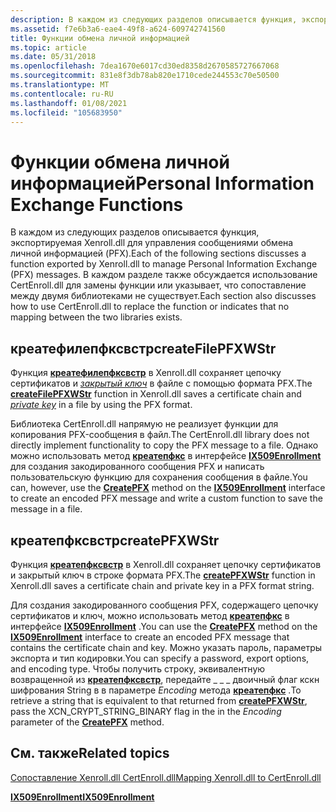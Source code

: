 ```yaml
---
description: В каждом из следующих разделов описывается функция, экспортируемая Xenroll.dll для управления сообщениями обмена личной информацией (PFX).
ms.assetid: f7e6b3a6-eae4-49f8-a624-609742741560
title: Функции обмена личной информацией
ms.topic: article
ms.date: 05/31/2018
ms.openlocfilehash: 7dea1670e6017cd30ed8358d2670585727667068
ms.sourcegitcommit: 831e8f3db78ab820e1710cede244553c70e50500
ms.translationtype: MT
ms.contentlocale: ru-RU
ms.lasthandoff: 01/08/2021
ms.locfileid: "105683950"
---
```

# <a name="personal-information-exchange-functions"></a><span data-ttu-id="849de-103">Функции обмена личной информацией</span><span class="sxs-lookup"><span data-stu-id="849de-103">Personal Information Exchange Functions</span></span>

<span data-ttu-id="849de-104">В каждом из следующих разделов описывается функция, экспортируемая Xenroll.dll для управления сообщениями обмена личной информацией (PFX).</span><span class="sxs-lookup"><span data-stu-id="849de-104">Each of the following sections discusses a function exported by Xenroll.dll to manage Personal Information Exchange (PFX) messages.</span></span> <span data-ttu-id="849de-105">В каждом разделе также обсуждается использование CertEnroll.dll для замены функции или указывает, что сопоставление между двумя библиотеками не существует.</span><span class="sxs-lookup"><span data-stu-id="849de-105">Each section also discusses how to use CertEnroll.dll to replace the function or indicates that no mapping between the two libraries exists.</span></span>

## <a name="createfilepfxwstr"></a><span data-ttu-id="849de-106">креатефилепфксвстр</span><span class="sxs-lookup"><span data-stu-id="849de-106">createFilePFXWStr</span></span>

<span data-ttu-id="849de-107">Функция [**креатефилепфксвстр**](/windows/desktop/api/xenroll/nf-xenroll-ienroll4-createfilepfxwstr) в Xenroll.dll сохраняет цепочку сертификатов и [*закрытый ключ*](/windows/desktop/SecGloss/p-gly) в файле с помощью формата PFX.</span><span class="sxs-lookup"><span data-stu-id="849de-107">The [**createFilePFXWStr**](/windows/desktop/api/xenroll/nf-xenroll-ienroll4-createfilepfxwstr) function in Xenroll.dll saves a certificate chain and [*private key*](/windows/desktop/SecGloss/p-gly) in a file by using the PFX format.</span></span>

<span data-ttu-id="849de-108">Библиотека CertEnroll.dll напрямую не реализует функции для копирования PFX-сообщения в файл.</span><span class="sxs-lookup"><span data-stu-id="849de-108">The CertEnroll.dll library does not directly implement functionality to copy the PFX message to a file.</span></span> <span data-ttu-id="849de-109">Однако можно использовать метод [**креатепфкс**](/windows/desktop/api/CertEnroll/nf-certenroll-ix509enrollment-createpfx) в интерфейсе [**IX509Enrollment**](/windows/desktop/api/CertEnroll/nn-certenroll-ix509enrollment) для создания закодированного сообщения PFX и написать пользовательскую функцию для сохранения сообщения в файле.</span><span class="sxs-lookup"><span data-stu-id="849de-109">You can, however, use the [**CreatePFX**](/windows/desktop/api/CertEnroll/nf-certenroll-ix509enrollment-createpfx) method on the [**IX509Enrollment**](/windows/desktop/api/CertEnroll/nn-certenroll-ix509enrollment) interface to create an encoded PFX message and write a custom function to save the message in a file.</span></span>

## <a name="createpfxwstr"></a><span data-ttu-id="849de-110">креатепфксвстр</span><span class="sxs-lookup"><span data-stu-id="849de-110">createPFXWStr</span></span>

<span data-ttu-id="849de-111">Функция [**креатепфксвстр**](/windows/desktop/api/xenroll/nf-xenroll-ienroll4-createpfxwstr) в Xenroll.dll сохраняет цепочку сертификатов и закрытый ключ в строке формата PFX.</span><span class="sxs-lookup"><span data-stu-id="849de-111">The [**createPFXWStr**](/windows/desktop/api/xenroll/nf-xenroll-ienroll4-createpfxwstr) function in Xenroll.dll saves a certificate chain and private key in a PFX format string.</span></span>

<span data-ttu-id="849de-112">Для создания закодированного сообщения PFX, содержащего цепочку сертификатов и ключ, можно использовать метод [**креатепфкс**](/windows/desktop/api/CertEnroll/nf-certenroll-ix509enrollment-createpfx) в интерфейсе [**IX509Enrollment**](/windows/desktop/api/CertEnroll/nn-certenroll-ix509enrollment) .</span><span class="sxs-lookup"><span data-stu-id="849de-112">You can use the [**CreatePFX**](/windows/desktop/api/CertEnroll/nf-certenroll-ix509enrollment-createpfx) method on the [**IX509Enrollment**](/windows/desktop/api/CertEnroll/nn-certenroll-ix509enrollment) interface to create an encoded PFX message that contains the certificate chain and key.</span></span> <span data-ttu-id="849de-113">Можно указать пароль, параметры экспорта и тип кодировки.</span><span class="sxs-lookup"><span data-stu-id="849de-113">You can specify a password, export options, and encoding type.</span></span> <span data-ttu-id="849de-114">Чтобы получить строку, эквивалентную возвращенной из [**креатепфксвстр**](/windows/desktop/api/xenroll/nf-xenroll-ienroll4-createpfxwstr), передайте \_ \_ \_ двоичный флаг кскн шифрования String в в параметре *Encoding* метода [**креатепфкс**](/windows/desktop/api/CertEnroll/nf-certenroll-ix509enrollment-createpfx) .</span><span class="sxs-lookup"><span data-stu-id="849de-114">To retrieve a string that is equivalent to that returned from [**createPFXWStr**](/windows/desktop/api/xenroll/nf-xenroll-ienroll4-createpfxwstr), pass the XCN\_CRYPT\_STRING\_BINARY flag in the in the *Encoding* parameter of the [**CreatePFX**](/windows/desktop/api/CertEnroll/nf-certenroll-ix509enrollment-createpfx) method.</span></span>

## <a name="related-topics"></a><span data-ttu-id="849de-115">См. также</span><span class="sxs-lookup"><span data-stu-id="849de-115">Related topics</span></span>

<dl> <dt>

[<span data-ttu-id="849de-116">Сопоставление Xenroll.dll CertEnroll.dll</span><span class="sxs-lookup"><span data-stu-id="849de-116">Mapping Xenroll.dll to CertEnroll.dll</span></span>](mapping-xenroll-dll-to-certenroll-dll.md)
</dt> <dt>

[<span data-ttu-id="849de-117">**IX509Enrollment**</span><span class="sxs-lookup"><span data-stu-id="849de-117">**IX509Enrollment**</span></span>](/windows/desktop/api/CertEnroll/nn-certenroll-ix509enrollment)
</dt> </dl>

 

 
